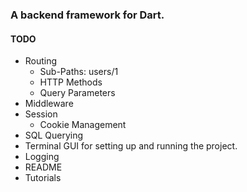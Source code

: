 ### A backend framework for Dart.



#### TODO 
- Routing
   - Sub-Paths: users/1 
   - HTTP Methods
   - Query Parameters  
- Middleware
- Session
   - Cookie Management  
- SQL Querying 
- Terminal GUI for setting up and running the project. 
- Logging
- README
- Tutorials

